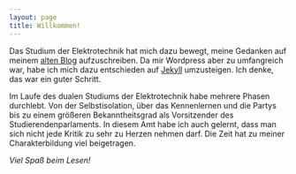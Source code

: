```yaml
---
layout: page
title: Willkommen!
---
```


Das Studium der Elektrotechnik hat mich dazu bewegt, meine Gedanken auf meinem [alten Blog](https://wp.maikwoehl.de) aufzuschreiben. Da mir Wordpress aber zu umfangreich war, habe ich mich dazu entschieden auf [Jekyll](https://jekyll.com)  umzusteigen. Ich denke, das war ein guter Schritt.

Im Laufe des dualen Studiums der Elektrotechnik habe mehrere Phasen durchlebt. Von der Selbstisolation, über das Kennenlernen und die Partys bis zu einem größeren Bekanntheitsgrad als Vorsitzender des Studierendenparlaments. In diesem Amt habe ich auch gelernt, dass man sich nicht jede Kritik zu sehr zu Herzen nehmen darf. Die Zeit hat zu meiner Charakterbildung viel beigetragen.

*Viel Spaß beim Lesen!*
